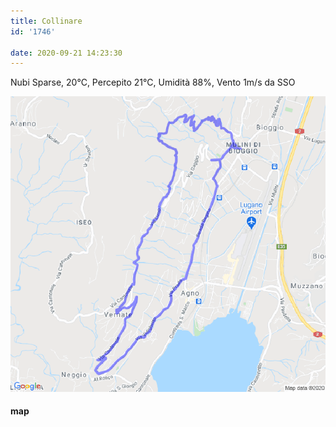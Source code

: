 ```yaml
---
title: Collinare
id: '1746'

date: 2020-09-21 14:23:30
---
```


Nubi Sparse, 20°C, Percepito 21°C, Umidità 88%, Vento 1m/s da SSO

![image](/images/2021/08/20200921-activity-map.png)

#### map
